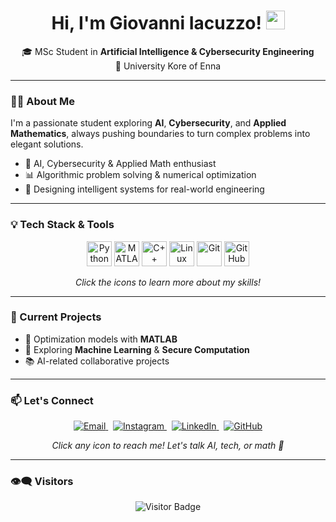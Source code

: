 <h1 align="center">
  Hi, I'm Giovanni Iacuzzo! 
  <img src="https://media.giphy.com/media/hvRJCLFzcasrR4ia7z/giphy.gif" width="30"/>
</h1>

<p align="center">
  🎓 MSc Student in <b>Artificial Intelligence & Cybersecurity Engineering</b><br/>
  📍 University Kore of Enna
</p>

---

### 👨‍💻 About Me
I'm a passionate student exploring **AI**, **Cybersecurity**, and **Applied Mathematics**, always pushing boundaries to turn complex problems into elegant solutions.  

- 🔬 AI, Cybersecurity & Applied Math enthusiast  
- 📊 Algorithmic problem solving & numerical optimization  
- 🧠 Designing intelligent systems for real-world engineering  

---

### 💡 Tech Stack & Tools

<p align="center">
  <img src="https://cdn.jsdelivr.net/gh/devicons/devicon/icons/python/python-original.svg" width="40" title="Python" /> 
  <img src="https://cdn.jsdelivr.net/gh/devicons/devicon/icons/matlab/matlab-original.svg" width="40" title="MATLAB" /> 
  <img src="https://cdn.jsdelivr.net/gh/devicons/devicon/icons/cplusplus/cplusplus-original.svg" width="40" title="C++" /> 
  <img src="https://cdn.jsdelivr.net/gh/devicons/devicon/icons/linux/linux-original.svg" width="40" title="Linux" /> 
  <img src="https://cdn.jsdelivr.net/gh/devicons/devicon/icons/git/git-original.svg" width="40" title="Git" /> 
  <img src="https://cdn.jsdelivr.net/gh/devicons/devicon/icons/github/github-original.svg" width="40" title="GitHub" /> 
</p>

<p align="center">
  <em>Click the icons to learn more about my skills!</em>
</p>

---

### 🚀 Current Projects

- 🧮 Optimization models with **MATLAB**  
- 🤖 Exploring **Machine Learning** & **Secure Computation**  
- 📚 AI-related collaborative projects  

---

### 📫 Let's Connect

<p align="center">
  <a href="mailto:giovanni.iacuzzo@unikorestudent.it" target="_blank">
    <img src="https://img.shields.io/badge/Email-Giovanni%20Iacuzzo-D14836?style=for-the-badge&logo=gmail&logoColor=white" alt="Email" />
  </a>
  &nbsp;
  <a href="https://www.instagram.com/giovanni_iacuzzo_02/" target="_blank">
    <img src="https://img.shields.io/badge/Instagram-@giovanni__iacuzzo__02-E4405F?style=for-the-badge&logo=instagram&logoColor=white" alt="Instagram" />
  </a>
  &nbsp;
  <a href="https://www.linkedin.com/in/giovanni-iacuzzo/" target="_blank">
    <img src="https://img.shields.io/badge/LinkedIn-Giovanni%20Iacuzzo-0A66C2?style=for-the-badge&logo=linkedin&logoColor=white" alt="LinkedIn" />
  </a>
  &nbsp;
  <a href="https://github.com/GiovanniIacuzzo" target="_blank">
    <img src="https://img.shields.io/badge/GitHub-Giovanni%20Iacuzzo-181717?style=for-the-badge&logo=github&logoColor=white" alt="GitHub" />
  </a>
</p>

<p align="center">
  <em>Click any icon to reach me! Let's talk AI, tech, or math 🚀</em>
</p>

---

### 👁‍🗨 Visitors

<p align="center">
  <img src="https://visitor-badge.laobi.icu/badge?page_id=GiovanniIacuzzo.GiovanniIacuzzo" alt="Visitor Badge"/>
</p>

